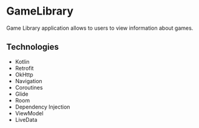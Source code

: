 # GameLibrary
Game Library application allows to users to view information about games.

## Technologies
- Kotlin
- Retrofit
- OkHttp
- Navigation
- Coroutines
- Glide
- Room
- Dependency Injection
- ViewModel
- LiveData

<!--
## Screenshots
 <div style="display:flex" align="center">
  <img src="https://github.com/kizilcanali/GameLibrary/blob/main/screenshots/main.png?raw=true" width=250 />
  <img src="https://github.com/kizilcanali/GameLibrary/blob/main/screenshots/detail.png?raw=true" width=250 />
  <img src="https://github.com/kizilcanali/GameLibrary/blob/main/screenshots/fav.png?raw=true" width=250 />
</div>
-->
